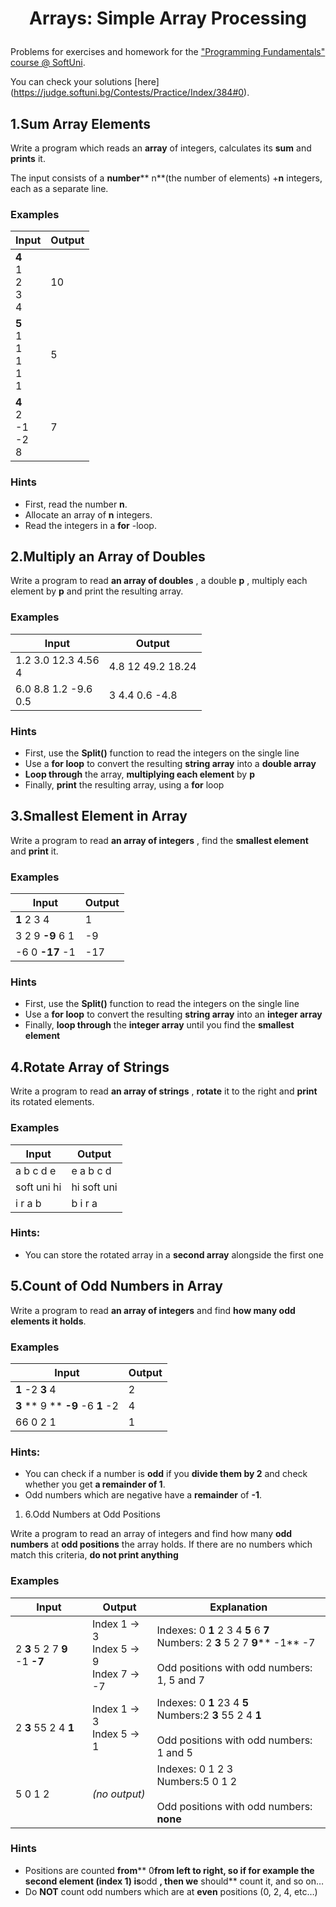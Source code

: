 # <p align="center"> Arrays: Simple Array Processing  <p>

Problems for exercises and homework for the [&quot;Programming Fundamentals&quot; course @ SoftUni](https://softuni.bg/courses/programming-fundamentals).

You can check your solutions [here] (https://judge.softuni.bg/Contests/Practice/Index/384#0).

## 1.Sum Array Elements

Write a program which reads an **array** of integers, calculates its **sum** and **prints** it.

The input consists of a **number**** n**(the number of elements) +**n** integers, each as a separate line.

### Examples

| **Input** | **Output** |
| --- | --- |
| **4** <br/>1<br/>2<br/>3<br/>4 | 10 |
| **5** <br/>1<br/>1<br/>1<br/>1<br/>1 | 5 |
| **4** <br/>2<br/>-1<br/>-2<br/>8 | 7 |

### Hints

- First, read the number **n**.
- Allocate an array of **n** integers.
- Read the integers in a **for** -loop.

## 2.Multiply an Array of Doubles

Write a program to read **an array of doubles** , a double **p** , multiply each element by **p** and print the resulting array.

### Examples

| **Input** | **Output** |
| --- | --- |
| 1.2 3.0 12.3 4.56<br/>4 | 4.8 12 49.2 18.24 |
| 6.0 8.8 1.2 -9.6<br/>0.5 | 3 4.4 0.6 -4.8 |

### Hints

- First, use the **Split()** function to read the integers on the single line
- Use a **for loop** to convert the resulting **string array** into a **double array**
- **Loop through** the array, **multiplying each element** by **p**
- Finally, **print** the resulting array, using a **for** loop

## 3.Smallest Element in Array

Write a program to read **an array of integers** , find the **smallest element** and **print** it.

### Examples

| **Input** | **Output** |
| --- | --- |
| **1** 2 3 4 | 1 |
| 3 2 9 **-9** 6 1 | -9 |
| -6 0 **-17** -1 | -17 |

### Hints

- First, use the **Split()** function to read the integers on the single line
- Use a **for loop** to convert the resulting **string array** into an **integer array**
- Finally, **loop through** the **integer array** until you find the **smallest element**

## 4.Rotate Array of Strings

Write a program to read **an array of strings** , **rotate** it to the right and **print** its rotated elements.

### Examples

| **Input** | **Output** |
| --- | --- |
| a b c d e | e a b c d |
| soft uni hi | hi soft uni |
| i r a b | b i r a |

### Hints:

- You can store the rotated array in a **second array** alongside the first one

## 5.Count of Odd Numbers in Array

Write a program to read **an array of integers** and find **how many odd elements it holds**.

### Examples

| **Input** | **Output** |
| --- | --- |
| **1** -2 **3** 4 | 2 |
| **3** ** 9 ** **-9** -6 **1** -2 | 4 |
| 66 0 2 1 | 1 |

### Hints:

- You can check if a number is **odd** if you **divide them by 2** and check whether you get **a remainder of 1**.
- Odd numbers which are negative have a **remainder** of **-1**.

1. 6.Odd Numbers at Odd Positions

Write a program to read an array of integers and find how many **odd numbers** at **odd positions** the array holds. If there are no numbers which match this criteria, **do not print anything**

### Examples

| **Input** | **Output** | **Explanation** |
| --- | --- | --- |
| 2 **3** 5 2 7 **9** -1 **-7** | Index 1 -&gt; 3<br/>Index 5 -&gt; 9<br/>Index 7 -&gt; -7 | Indexes: 0 **1** 2 3 4 **5**  6   **7** <br/> Numbers: 2 **3** 5 2 7 **9**** -1** -7 <br/><br/>Odd positions with odd numbers: 1, 5 and 7 |
| 2 **3** 55 2 4 **1** | Index 1 -&gt; 3<br/>Index 5 -&gt; 1 | Indexes: 0 **1** 23 4 **5** <br/> Numbers:2 **3** 55 2 4 **1** <br/><br/> Odd positions with odd numbers: 1 and 5 |
| 5 0 1 2 | _(no output)_ | Indexes: 0 1 2 3<br/>Numbers:5 0 1 2 <br/><br/>Odd positions with odd numbers: **none** |

### Hints

- Positions are counted **from**** 0**from left to right, so if for example the second element (**index 1**) is**odd **, then we** should** count it, and so on…
- Do **NOT** count odd numbers which are at **even** positions (0, 2, 4, etc…)